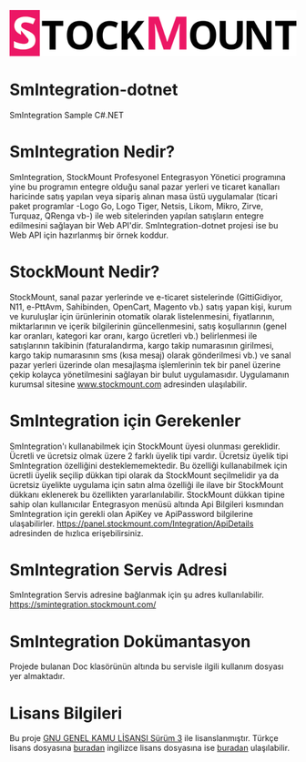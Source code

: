 ![StockMount Logo](StockMount-Logo.png?raw=true "StockMount Logo")
# SmIntegration-dotnet
SmIntegration Sample C#.NET
# SmIntegration Nedir?
SmIntegration, StockMount Profesyonel Entegrasyon Yönetici programına yine bu programın entegre olduğu sanal pazar yerleri ve ticaret kanalları haricinde satış yapılan veya sipariş alınan masa üstü uygulamalar (ticari paket programlar -Logo Go, Logo Tiger, Netsis, Likom, Mikro, Zirve, Turquaz, QRenga vb-) ile web sitelerinden yapılan satışların entegre edilmesini sağlayan bir Web API'dir. SmIntegration-dotnet projesi ise bu Web API için hazırlanmış bir örnek koddur.
# StockMount Nedir?
StockMount, sanal pazar yerlerinde ve e-ticaret sistelerinde (GittiGidiyor, N11, e-PttAvm, Sahibinden, OpenCart, Magento vb.) satış yapan kişi, kurum ve kuruluşlar için ürünlerinin otomatik olarak listelenmesini, fiyatlarının, miktarlarının ve içerik bilgilerinin güncellenmesini, satış koşullarının (genel kar oranları, kategori kar oranı, kargo ücretleri vb.) belirlenmesi ile satışlarının takibinin (faturalandırma, kargo takip numarasının girilmesi, kargo takip numarasının sms (kısa mesaj) olarak gönderilmesi vb.) ve sanal pazar yerleri üzerinde olan mesajlaşma işlemlerinin tek bir panel üzerine çekip kolayca yönetilmesini sağlayan bir bulut uygulamasıdır. Uygulamanın kurumsal sitesine www.stockmount.com adresinden ulaşılabilir.
# SmIntegration için Gerekenler
SmIntegration'ı kullanabilmek için StockMount üyesi olunması gereklidir. Ücretli ve ücretsiz olmak üzere 2 farklı üyelik tipi vardır. Ücretsiz üyelik tipi SmIntegration özelliğini desteklememektedir. Bu özelliği kullanabilmek için ücretli üyelik seçilip dükkan tipi olarak da StockMount seçilmelidir ya da ücretsiz üyelikte uygulama için satın alma özelliği ile ilave bir StockMount dükkanı eklenerek bu özellikten yararlanılabilir. StockMount dükkan tipine sahip olan kullanıcılar Entegrasyon menüsü altında Api Bilgileri kısmından SmIntegration için gerekli olan ApiKey ve ApiPassword bilgilerine ulaşabilirler. https://panel.stockmount.com/Integration/ApiDetails adresinden de hızlıca erişebilirsiniz.
# SmIntegration Servis Adresi
SmIntegration Servis adresine bağlanmak için şu adres kullanılabilir. https://smintegration.stockmount.com/
# SmIntegration Dokümantasyon
Projede bulanan Doc klasörünün altında bu servisle ilgili kullanım dosyası yer almaktadır.
# Lisans Bilgileri
Bu proje [GNU GENEL KAMU LİSANSI Sürüm 3](http://www.gnu.org/licenses/gpl-3.0.html) ile lisanslanmıştır. Türkçe lisans dosyasına [buradan](Lisans.md) ingilizce lisans dosyasına ise [buradan](License.md) ulaşılabilir.
